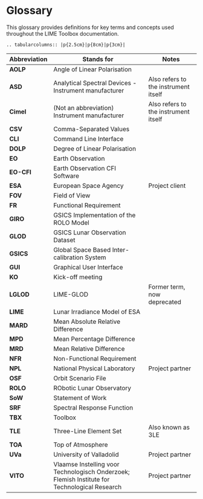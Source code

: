 # Glossary

This glossary provides definitions for key terms and concepts used throughout the LIME Toolbox documentation.

```{eval-rst}
.. tabularcolumns:: |p{2.5cm}|p{8cm}|p{3cm}|
```
| **Abbreviation** | **Stands for** | **Notes** |
|------------------|----------------|-----------|
| **AOLP** | Angle of Linear Polarisation | |
| **ASD** | Analytical Spectral Devices - Instrument manufacturer | Also refers to the instrument itself |
| **Cimel** | (Not an abbreviation) Instrument manufacturer | Also refers to the instrument itself |
| **CSV** | Comma-Separated Values | |
| **CLI** | Command Line Interface | |
| **DOLP** | Degree of Linear Polarisation | |
| **EO** | Earth Observation | |
| **EO-CFI** | Earth Observation CFI Software | |
| **ESA** | European Space Agency | Project client |
| **FOV** | Field of View | |
| **FR** | Functional Requirement | |
| **GIRO** | GSICS Implementation of the ROLO Model | |
| **GLOD** | GSICS Lunar Observation Dataset | |
| **GSICS** | Global Space Based Inter-calibration System | |
| **GUI** | Graphical User Interface | |
| **KO** | Kick-off meeting | |
| **LGLOD** | LIME-GLOD | Former term, now deprecated |
| **LIME** | Lunar Irradiance Model of ESA | |
| **MARD** | Mean Absolute Relative Difference | |
| **MPD** | Mean Percentage Difference | |
| **MRD** | Mean Relative Difference | |
| **NFR** | Non-Functional Requirement | |
| **NPL** | National Physical Laboratory | Project partner |
| **OSF** | Orbit Scenario File | |
| **ROLO** | RObotic Lunar Observatory | |
| **SoW** | Statement of Work | |
| **SRF** | Spectral Response Function | |
| **TBX** | Toolbox | |
| **TLE** | Three-Line Element Set | Also known as 3LE |
| **TOA** | Top of Atmosphere | |
| **UVa** | University of Valladolid | Project partner |
| **VITO** | Vlaamse Instelling voor Technologisch Onderzoek; Flemish Institute for Technological Research | Project partner |
